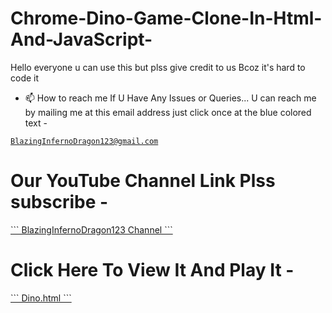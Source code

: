 # Chrome-Dino-Game-Clone-In-Html-And-JavaScript-
Hello everyone u can use this but plss give credit to us Bcoz it's hard to code it 
- 📫 How to reach me If U Have Any Issues or Queries... U can reach me by mailing me at this email address just click once at the blue colored text - <a href="mailto:bibhabbarua@gmail.com">
```
BlazingInfernoDragon123@gmail.com
```
</a>

# Our YouTube Channel Link Plss subscribe -
<a href="https://youtube.com/channel/UC94rjmYz21IBREgkLaQ7NVA">
```
BlazingInfernoDragon123 Channel
```
</a>

# Click Here To View It And Play It -
<a href="https://www.chromedino.com/">
```
Dino.html
```
</a>
